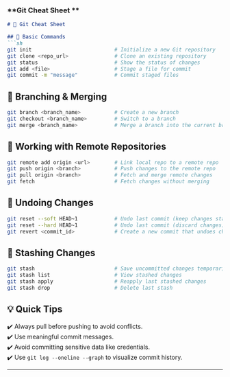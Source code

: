 ### **Git Cheat Sheet **  

```md
# 📌 Git Cheat Sheet  

## 🔹 Basic Commands  
```sh
git init                           # Initialize a new Git repository  
git clone <repo_url>               # Clone an existing repository  
git status                         # Show the status of changes  
git add <file>                     # Stage a file for commit  
git commit -m "message"            # Commit staged files  
```

## 🔹 Branching & Merging  
```sh
git branch <branch_name>           # Create a new branch  
git checkout <branch_name>         # Switch to a branch  
git merge <branch_name>            # Merge a branch into the current branch  
```

## 🔹 Working with Remote Repositories  
```sh
git remote add origin <url>        # Link local repo to a remote repo  
git push origin <branch>           # Push changes to the remote repo  
git pull origin <branch>           # Fetch and merge remote changes  
git fetch                          # Fetch changes without merging  
```

## 🔹 Undoing Changes  
```sh
git reset --soft HEAD~1            # Undo last commit (keep changes staged)  
git reset --hard HEAD~1            # Undo last commit (discard changes)  
git revert <commit_id>             # Create a new commit that undoes changes  
```

## 🔹 Stashing Changes  
```sh
git stash                          # Save uncommitted changes temporarily  
git stash list                     # View stashed changes  
git stash apply                    # Reapply last stashed changes  
git stash drop                     # Delete last stash  
```

## 💡 **Quick Tips**  
✔️ Always pull before pushing to avoid conflicts.  
✔️ Use meaningful commit messages.  
✔️ Avoid committing sensitive data like credentials.  
✔️ Use `git log --oneline --graph` to visualize commit history.  

---
